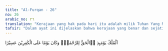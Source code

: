 ```yaml
---
title: "Al-Furqan - 26"
no: 26
arabic_no: ٢٦
translation: "Kerajaan yang hak pada hari itu adalah milik Tuhan Yang Maha Pengasih. Dan itulah hari yang sulit bagi orang-orang kafir. "
tafsir: "Dalam ayat ini dijelaskan bahwa kerajaan yang benar dan sejati pada hari Kiamat adalah milik Allah, sedangkan kerajaan-kerajaan yang pernah ada di dunia tidak ada yang abadi.\n\nMilik siapakah kerajaan pada hari ini?\" Milik Allah Yang Maha Esa, Maha Mengalahkan. (al-Mu'min/40: 16)\n\nSebagai pemilik kerajaan yang sejati, Allah Maha Pemurah, Maha Pengasih, dan Mahaadil ketika mengadili para hamba-Nya terutama yang beriman dan patuh melaksanakan perintah-Nya. Sebaliknya bagi orang kafir, hari akhirat merupakan hari yang sangat sulit, karena tuhan-tuhan yang menjadi sembahan mereka tidak dapat memberi syafaat atau pertolongan. Berbagai kesukaran yang mereka hadapi itu membuat mereka putus asa. Situasi yang dihadapi orang-orang kafir digambarkan dalam Al-Qur'an:\n\nDan kalau setiap orang yang zalim itu (mempunyai) segala yang ada di bumi, tentu dia menebus dirinya dengan itu, dan mereka menyembunyikan penyesalannya ketika mereka telah menyaksikan azab itu. Kemudian diberi keputusan di antara mereka dengan adil, dan mereka tidak dizalimi. (Yunus/10: 54)"
---
```


اَلْمُلْكُ يَوْمَىِٕذِ ِۨالْحَقُّ لِلرَّحْمٰنِۗ وَكَانَ يَوْمًا عَلَى الْكٰفِرِيْنَ عَسِيْرًا 
